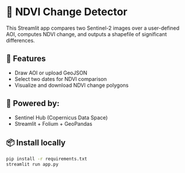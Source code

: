 # 🌿 NDVI Change Detector

This Streamlit app compares two Sentinel-2 images over a user-defined AOI, computes NDVI change, and outputs a shapefile of significant differences.

## 🚀 Features
- Draw AOI or upload GeoJSON
- Select two dates for NDVI comparison
- Visualize and download NDVI change polygons

## 🔗 Powered by:
- Sentinel Hub (Copernicus Data Space)
- Streamlit + Folium + GeoPandas

## 📦 Install locally

```bash
pip install -r requirements.txt
streamlit run app.py
